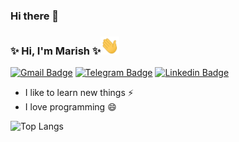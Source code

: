 ### Hi there 👋

<!--
**praveen-marish/praveen-marish** is a ✨ _special_ ✨ repository because its `README.md` (this file) appears on your GitHub profile.

Here are some ideas to get you started:

- 🔭 I’m currently working on ...
- 🌱 I’m currently learning ...
- 👯 I’m looking to collaborate on ...
- 🤔 I’m looking for help with ...
- 💬 Ask me about ...
- 📫 How to reach me: ...
- 😄 Pronouns: ...
- ⚡ Fun fact: ...
-->

### ✨ Hi, I'm Marish ✨<img src="https://raw.githubusercontent.com/ABSphreak/ABSphreak/master/gifs/Hi.gif" width="30px">

[![Gmail Badge](https://img.shields.io/badge/-praveenmarish0059@gmail.com-red?style=flat-square&logo=Gmail&logoColor=white&link=mailto:praveenmarish0059@gmail.com)](mailto:praveenmarish0059@gmail.com)
[![Telegram Badge](https://img.shields.io/badge/-praveenmarish-blue?style=flat-square&logo=Telegram&logoColor=white&link=https://t.me/Maari0059)](https://t.me/Maari0059)
[![Linkedin Badge](https://img.shields.io/badge/-praveenmarish-lightblue?style=flat-square&logo=Linkedin&logoColor=white&link=https://www.linkedin.com/in/m-praveen-marish-6668a51b8)](https://www.linkedin.com/in/m-praveen-marish-6668a51b8)

- I like to learn new things ⚡
- I love programming 😄


![Top Langs](https://github-readme-stats.vercel.app/api/top-langs/?username=praveenmarish&theme=vue-dark&layout=compact)
